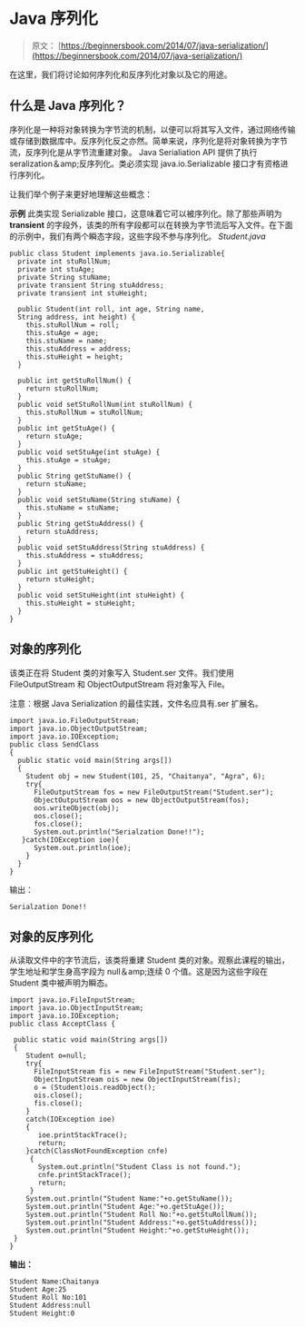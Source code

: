 # Java 序列化

> 原文： [https://beginnersbook.com/2014/07/java-serialization/](https://beginnersbook.com/2014/07/java-serialization/)

在这里，我们将讨论如何序列化和反序列化对象以及它的用途。

## 什么是 Java 序列化？

序列化是一种将对象转换为字节流的机制，以便可以将其写入文件，通过网络传输或存储到数据库中。反序列化反之亦然。简单来说，序列化是将对象转换为字节流，反序列化是从字节流重建对象。 Java Serialiation API 提供了执行 seralization＆amp;反序列化。类必须实现 java.io.Serializable 接口才有资格进行序列化。

让我们举个例子来更好地理解这些概念：

**示例**
此类实现 Serializable 接口，这意味着它可以被序列化。除了那些声明为 **transient** 的字段外，该类的所有字段都可以在转换为字节流后写入文件。在下面的示例中，我们有两个瞬态字段，这些字段不参与序列化。
_Student.java_

```
public class Student implements java.io.Serializable{
  private int stuRollNum;
  private int stuAge;
  private String stuName;
  private transient String stuAddress;
  private transient int stuHeight;

  public Student(int roll, int age, String name,
  String address, int height) {
    this.stuRollNum = roll;
    this.stuAge = age;
    this.stuName = name;
    this.stuAddress = address;
    this.stuHeight = height;
  }

  public int getStuRollNum() {
    return stuRollNum;
  }
  public void setStuRollNum(int stuRollNum) {
    this.stuRollNum = stuRollNum;
  }
  public int getStuAge() {
    return stuAge;
  }
  public void setStuAge(int stuAge) {
    this.stuAge = stuAge;
  }
  public String getStuName() {
    return stuName;
  }
  public void setStuName(String stuName) {
    this.stuName = stuName;
  }
  public String getStuAddress() {
    return stuAddress;
  }
  public void setStuAddress(String stuAddress) {
    this.stuAddress = stuAddress;
  }
  public int getStuHeight() {
    return stuHeight;
  }
  public void setStuHeight(int stuHeight) {
    this.stuHeight = stuHeight;
  }
}
```

## 对象的序列化

该类正在将 Student 类的对象写入 Student.ser 文件。我们使用 FileOutputStream 和 ObjectOutputStream 将对象写入 File。

注意：根据 Java Serialization 的最佳实践，文件名应具有.ser 扩展名。

```
import java.io.FileOutputStream;
import java.io.ObjectOutputStream;
import java.io.IOException;
public class SendClass
{
  public static void main(String args[])
  {
    Student obj = new Student(101, 25, "Chaitanya", "Agra", 6);
    try{ 
      FileOutputStream fos = new FileOutputStream("Student.ser"); 
      ObjectOutputStream oos = new ObjectOutputStream(fos);
      oos.writeObject(obj);
      oos.close();
      fos.close();
      System.out.println("Serialzation Done!!");
   }catch(IOException ioe){
      System.out.println(ioe);
    }
  }
}
```

输出：

```
Serialzation Done!!
```

## 对象的反序列化

从读取文件中的字节流后，该类将重建 Student 类的对象。观察此课程的输出，学生地址和学生身高字段为 null＆amp;连续 0 个值。这是因为这些字段在 Student 类中被声明为瞬态。

```
import java.io.FileInputStream;
import java.io.ObjectInputStream;
import java.io.IOException;
public class AcceptClass {

 public static void main(String args[])
 {
    Student o=null;
    try{
      FileInputStream fis = new FileInputStream("Student.ser");
      ObjectInputStream ois = new ObjectInputStream(fis);
      o = (Student)ois.readObject();
      ois.close();
      fis.close();
    }
    catch(IOException ioe)
    {
       ioe.printStackTrace();
       return;
    }catch(ClassNotFoundException cnfe)
     {
       System.out.println("Student Class is not found.");
       cnfe.printStackTrace();
       return;
     }
    System.out.println("Student Name:"+o.getStuName());
    System.out.println("Student Age:"+o.getStuAge());
    System.out.println("Student Roll No:"+o.getStuRollNum());
    System.out.println("Student Address:"+o.getStuAddress());
    System.out.println("Student Height:"+o.getStuHeight());
 }
}
```

**输出：**

```
Student Name:Chaitanya
Student Age:25
Student Roll No:101
Student Address:null
Student Height:0
```
